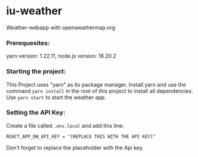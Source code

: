 # iu-weather
Weather-webapp with openweathermap.org

### Prerequesites:
yarn version: 1.22.11, node.js version: 16.20.2

### Starting the project:
This Project uses "yarn" as its package manager. Install yarn and use the command `yarn install` in the root of this project to install all dependencies.<br>
Use `yarn start` to start the weather app.

### Setting the API Key:
Create a file called `.env.local` and add this line:
```
REACT_APP_OW_API_KEY = "[REPLACE THIS WITH THE API KEY]"
```
Don't forget to replace the placeholder with the Api key.
